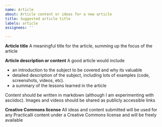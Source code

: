 ```yaml
---
name: Article
about: Article content or ideas for a new article
title: Suggested article title
labels: article
assignees: ''

---
```


**Article title**
A meaningful title for the article, summing up the focus of the article

**Article description or content**
A good article would include

* an introduction to the subject to be covered and why its valuable
* detailed description of the subject, including lots of examples (code, screenshots, videos, etc).
* a summary of the lessons learned in the article

Content should be written in markdown (although I am experimenting with asciidoc).  Images and videos should be shared as publicly accessible links

**Creative Commons license**
All ideas and content submitted will be used for any Practicalli content under a Creative Commons license and will be freely available
